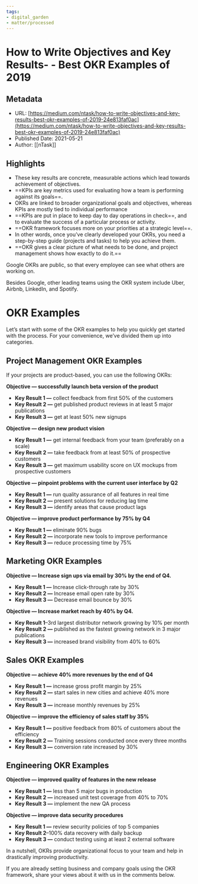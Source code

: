 ```yaml
---
tags: 
- digital_garden
- matter/processed
---
```

# How to Write Objectives and Key Results- - Best OKR Examples of 2019
## Metadata
* URL: [https://medium.com/ntask/how-to-write-objectives-and-key-results-best-okr-examples-of-2019-24e813faf0ac](https://medium.com/ntask/how-to-write-objectives-and-key-results-best-okr-examples-of-2019-24e813faf0ac)
* Published Date: 2021-05-21
* Author: [[nTask]]

## Highlights
* These key results are concrete, measurable actions which lead towards achievement of objectives.
* ==KPIs are key metrics used for evaluating how a team is performing against its goals==.
* OKRs are linked to broader organizational goals and objectives, whereas KPIs are mostly tied to individual performance
* ==KPIs are put in place to keep day to day operations in check==, and to evaluate the success of a particular process or activity.
* ==OKR framework focuses more on your priorities at a strategic level==.
* In other words, once you’ve clearly developed your OKRs, you need a step-by-step guide (projects and tasks) to help you achieve them.
* ==OKR gives a clear picture of what needs to be done, and project management shows how exactly to do it.==


Google OKRs are public, so that every employee can see what others are working on.

Besides Google, other leading teams using the OKR system include Uber, Airbnb, LinkedIn, and Spotify.

# OKR Examples

Let’s start with some of the OKR examples to help you quickly get started with the process. For your convenience, we’ve divided them up into categories.

## Project Management OKR Examples

If your projects are product-based, you can use the following OKRs:

**Objective — successfully launch beta version of the product**

-   **Key Result 1 —** collect feedback from first 50% of the customers
-   **Key Result 2 —** get published product reviews in at least 5 major publications
-   **Key Result 3 —** get at least 50% new signups

**Objective — design new product vision**

-   **Key Result 1 —** get internal feedback from your team (preferably on a scale)
-   **Key Result 2 —** take feedback from at least 50% of prospective customers
-   **Key Result 3 —** get maximum usability score on UX mockups from prospective customers

**Objective — pinpoint problems with the current user interface by Q2**

-   **Key Result 1 —** run quality assurance of all features in real time
-   **Key Result 2 —** present solutions for reducing lag time
-   **Key Result 3 —** identify areas that cause product lags

**Objective — improve product performance by 75% by Q4**

-   **Key Result 1 —** eliminate 90% bugs
-   **Key Result 2 —** incorporate new tools to improve performance
-   **Key Result 3 —** reduce processing time by 75%

## Marketing OKR Examples

**Objective — Increase sign ups via email by 30% by the end of Q4.**

-   **Key Result 1 —** Increase click-through rate by 30%
-   **Key Result 2 —** Increase email open rate by 30%
-   **Key Result 3 —** Decrease email bounce by 30%

**Objective — Increase market reach by 40% by Q4.**

-   **Key Result 1**–3rd largest distributor network growing by 10% per month
-   **Key Result 2 —** published as the fastest growing network in 3 major publications
-   **Key Result 3 —** increased brand visibility from 40% to 60%

## Sales OKR Examples

**Objective — achieve 40% more revenues by the end of Q4**

-   **Key Result 1 —** increase gross profit margin by 25%
-   **Key Result 2 —** start sales in new cities and achieve 40% more revenues
-   **Key Result 3 —** increase monthly revenues by 25%

**Objective — improve the efficiency of sales staff by 35%**

-   **Key Result 1 —** positive feedback from 80% of customers about the efficiency
-   **Key Result 2 —** Training sessions conducted once every three months
-   **Key Result 3 —** conversion rate increased by 30%

## Engineering OKR Examples

**Objective — improved quality of features in the new release**

-   **Key Result 1 —** less than 5 major bugs in production
-   **Key Result 2 —** increased unit test coverage from 40% to 70%
-   **Key Result 3 —** implement the new QA process

**Objective — improve data security procedures**

-   **Key Result 1 —** review security policies of top 5 companies
-   **Key Result 2**–100% data recovery with daily backup
-   **Key Result 3 —** conduct testing using at least 2 external software

In a nutshell, OKRs provide organizational focus to your team and help in drastically improving productivity.

If you are already setting business and company goals using the OKR framework, share your views about it with us in the comments below.